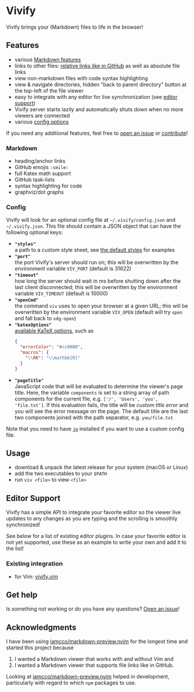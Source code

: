 # Vivify

Vivify brings your (Markdown) files to life in the browser!

## Features

- various [Markdown features](#markdown)
- links to other files: [relative links like in
  GitHub](https://docs.github.com/en/get-started/writing-on-github/getting-started-with-writing-and-formatting-on-github/basic-writing-and-formatting-syntax#relative-links)
  as well as absolute file links
- view non-markdown files with code syntax highlighting
- view & navigate directories, hidden "back to parent directory" button at the
  top-left of the file viewer
- easy to integrate with any editor for live synchronization (see [editor
  support](#editor-support))
- Vivify server starts lazily and automatically shuts down when no more viewers
  are connected
- various [config options](#config)
  
If you need any additional features, feel free to [open an
issue](https://github.com/jannis-baum/vivify/issues/new/choose) or
[contribute](CONTRIBUTING.md)!

### Markdown

- heading/anchor links
- GitHub emojis `:smile:`
- full Katex math support
- GitHub task-lists
- syntax highlighting for code
- graphviz/dot graphs

### Config

Vivify will look for an optional config file at `~/.vivify/config.json` and
`~/.vivify.json`. This file should contain a JSON object that can have the
following optional keys:

- **`"styles"`**\
  a path to a custom style sheet, see [the default
  styles](./static/) for examples
- **`"port"`**\
  the port Vivify's server should run on; this will be overwritten by
  the environment variable `VIV_PORT` (default is 31622)
- **`"timeout"`**\
  how long the server should wait in ms before shutting down after
  the last client disconnected; this will be overwritten by the environment
  variable `VIV_TIMEOUT` (default is 10000)
- **`"openCmd"`**\
  the command `viv` uses to open your browser at a given URL; this
  will be overwritten by the environment variable `VIV_OPEN` (default will try
  `open` and fall back to `xdg-open`)
- **`"katexOptions"`**\
  [available KaTeX options](https://katex.org/docs/options.html), such as
  ```json
  {
    "errorColor": "#cc0000",
    "macros": {
      "\\RR": "\\mathbb{R}"
    }
  }
  ```
- **`"pageTitle"`**\
  JavaScript code that will be evaluated to determine the viewer's page title.
  Here, the variable `components` is set to a string array of path components
  for the current file, e.g. `['/', 'Users', 'you', 'file.txt']`. If this
  evaluation fails, the title will be *custom title error* and you will see the
  error message on the page. The default title are the last two components
  joined with the path separator, e.g.  `you/file.txt`

Note that you need to have [`jq`](https://github.com/jqlang/jq) installed if you
want to use a custom config file.

## Usage

- download & unpack the latest release for your system (macOS or Linux)
- add the two executables to your `$PATH`
- run `viv <file>` to view `<file>`

## Editor Support

Vivify has a simple API to integrate your favorite editor so the viewer live
updates to any changes as you are typing and the scrolling is smoothly
synchronized!

See below for a list of existing editor plugins. In case your favorite editor is
not yet supported, use these as an example to write your own and add it to the
list!

### Existing integration

- for Vim: [vivify.vim](https://github.com/jannis-baum/vivify.vim)

## Get help

Is something not working or do you have any questions? [Open an
issue](https://github.com/jannis-baum/vivify/issues/new/choose)!

## Acknowledgments

I have been using
[iamcco/markdown-preview.nvim](https://github.com/iamcco/markdown-preview.nvim)
for the longest time and started this project because

1. I wanted a Markdown viewer that works with and without Vim and
2. I wanted a Markdown viewer that supports file links like in GitHub.

Looking at
[iamcco/markdown-preview.nvim](https://github.com/iamcco/markdown-preview.nvim)
helped in development, particularly with regard to which `npm` packages to use.
